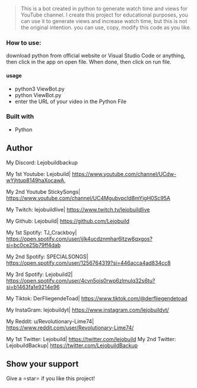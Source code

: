 > This is a bot created in python to generate watch time and views for YouTube channel.
> I create this project for educational purposes, you can use it to generate views and increase watch time, but this is not the original intention.
> you can use, copy, modify this code as you like.

### How to use:
download python from official website or Visual Studio Code or anything, then click in the app on open file. When done, then click on run file.
#### usage

- python3 ViewBot.py
- python ViewBot.py
- enter the URL of your video in the Python File

### Built with

- Python

## Author

My Discord: Lejobuildbackup

My 1st Youtube: Lejobuild| https://www.youtube.com/channel/UCdw-wYjhtup8149haXocawA, 

My 2nd Youtube StickySongs| https://www.youtube.com/channel/UC4MgubvpcId8mYjgH0Sc95A

My Twitch:  lejobuildlive| https://www.twitch.tv/lejobuildlive

My Github:  Lejobuild| https://github.com/Lejobuild

My 1st Spotify: TJ_Crackboy| https://open.spotify.com/user/ijlk4ucdznmhar6ltzw6qxgos?si=bc0ce25b79ff4dab

My 2nd Spotify: SPECIALSONGS| https://open.spotify.com/user/1256764319?si=446acca4ad834cc8

My 3rd Spotify: Lejobuild2| https://open.spotify.com/user/4cvn5ojs0rwp6zlmulq32s6tu?si=b1463fa1e9214e96

My Tiktok:  DerFliegendeToad| https://www.tiktok.com/@derfliegendetoad

My InstaGram: lejobuildyt| https://www.instagram.com/lejobuildyt/

My Reddit:  u/Revolutionary-Lime74| https://www.reddit.com/user/Revolutionary-Lime74/

My 1st Twitter: Lejobuild| https://twitter.com/lejobuild
My 2nd Twitter: LejobuildBackup| https://twitter.com/LejobuildBackup

## Show your support

Give a ⭐star⭐ if you like this project!
